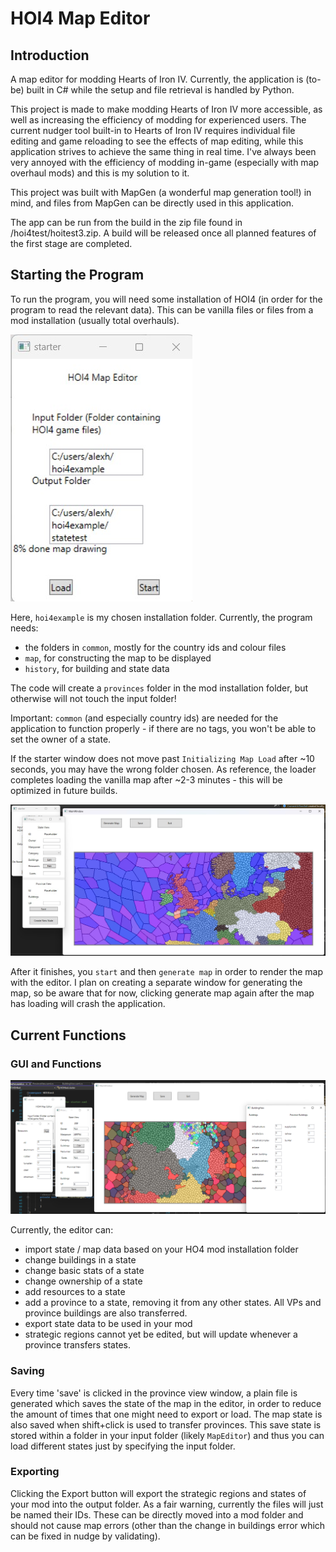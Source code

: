 # HOI4 Map Editor
## Introduction

A map editor for modding Hearts of Iron IV.
Currently, the application is (to-be) built in C# while the setup and file retrieval is handled by Python.

This project is made to make modding Hearts of Iron IV more accessible, as well as increasing the efficiency of modding for experienced users. The current nudger tool built-in to Hearts of Iron IV requires individual file editing and game reloading to see the effects of map editing, while this application strives to achieve the same thing in real time. I've always been very annoyed with the efficiency of modding in-game (especially with map overhaul mods) and this is my solution to it.

This project was built with MapGen (a wonderful map generation tool!) in mind, and files from MapGen can be directly used in this application.

The app can be run from the build in the zip file found in /hoi4test/hoitest3.zip.
A build will be released once all planned features of the first stage are completed.

## Starting the Program
To run the program, you will need some installation of HOI4 (in order for the program to read the relevant data). This can be vanilla files or files from a mod installation (usually total overhauls). 

![alt text](https://github.com/DeathByThermodynamics/HOI4-Map-Editor/blob/master/loadingcaption1.jpg)

Here, `hoi4example` is my chosen installation folder. Currently, the program needs:
- the folders in `common`, mostly for the country ids and colour files
- `map`, for constructing the map to be displayed
- `history`, for building and state data

The code will create a `provinces` folder in the mod installation folder, but otherwise will not touch the input folder!

Important: `common` (and especially country ids) are needed for the application to function properly - if there are no tags, you won't be able to set the owner of a state.

If the starter window does not move past `Initializing Map Load` after ~10 seconds, you may have the wrong folder chosen. As reference, the loader completes loading the vanilla map after ~2-3 minutes - this will be optimized in future builds.

![alt text](https://github.com/DeathByThermodynamics/HOI4-Map-Editor/blob/master/preview2.jpg)

After it finishes, you `start` and then `generate map` in order to render the map with the editor. I plan on creating a separate window for generating the map, so be aware that for now, clicking generate map again after the map has loading will crash the application.

## Current Functions
### GUI and Functions
![alt text](https://github.com/DeathByThermodynamics/HOI4-Map-Editor/blob/master/hoi4editorpreview.png)

Currently, the editor can:
- import state / map data based on your HO4 mod installation folder
- change buildings in a state
- change basic stats of a state
- change ownership of a state
- add resources to a state
- add a province to a state, removing it from any other states. All VPs and province buildings are also transferred.
- export state data to be used in your mod
- strategic regions cannot yet be edited, but will update whenever a province transfers states.

### Saving

Every time 'save' is clicked in the province view window, a plain file is generated which saves the state of the map in the editor, in order to reduce the amount of times that one might need to export or load. The map state is also saved when shift+click is used to transfer provinces. This save state is stored within a folder in your input folder (likely `MapEditor`) and thus you can load different states just by specifying the input folder.

### Exporting

Clicking the Export button will export the strategic regions and states of your mod into the output folder. As a fair warning, currently the files will just be named their IDs. These can be directly moved into a mod folder and should not cause map errors (other than the change in buildings error which can be fixed in nudge by validating). 
